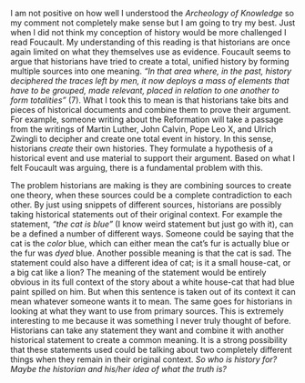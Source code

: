  I am not positive on how well I understood the *Archeology of Knowledge* so my comment not completely make sense but I am going to try my best. Just when I did not think my conception of history would be more challenged I read Foucault. My understanding of this reading is that historians are once again limited on what they themselves use as evidence. Foucault seems to argue that historians have tried to create a total, unified history by forming multiple sources into one meaning. *“In that area where, in the past, history deciphered the traces left by men, it now deploys a mass of elements that have to be grouped, made relevant, placed in relation to one another to form totalities”* (7). What I took this to mean is that historians take bits and pieces of historical documents and combine them to prove their argument. For example, someone writing about the Reformation will take a passage from the writings of Martin Luther, John Calvin, Pope Leo X, and Ulrich Zwingli to decipher and create one total event in history. In this sense, historians *create* their own histories. They formulate a hypothesis of a historical event and use material to support their argument. Based on what I felt Foucault was arguing, there is a fundamental problem with this. 
 
The problem historians are making is they are combining sources to create one theory, when these sources could be a complete contradiction to each other. By just using snippets of different sources, historians are possibly taking historical statements out of their original context. For example the statement, *“the cat is blue”* (I know weird statement but just go with it), can be a defined a number of different ways. Someone could be saying that the cat is the *color* blue, which can either mean the cat’s fur is actually blue or the fur was *dyed* blue. Another possible meaning is that the cat is sad. The statement could also have a different idea of cat; is it a small house-cat, or a big cat like a lion? The meaning of the statement would be entirely obvious in its full context of the story about a white house-cat that had blue paint spilled on him. But when this sentence is taken out of its context it can mean whatever someone wants it to mean. The same goes for historians in looking at what they want to use from primary sources. This is extremely interesting to me because it was something I never truly thought of before. Historians can take any statement they want and combine it with another historical statement to create a common meaning. It is a strong possibility that these statements used could be talking about two completely different things when they remain in their original context. *So who is history for? Maybe the historian and his/her idea of what the truth is?*
